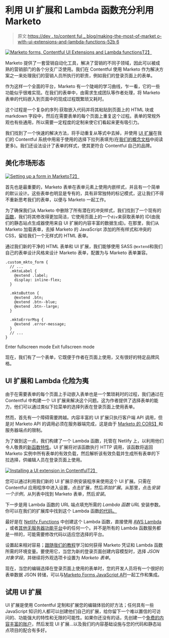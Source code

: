 # 利用 UI 扩展和 Lambda 函数充分利用 Marketo

> 原文:[https://dev . to/content ful _ blog/making-the-most-of-market o-with-ui-extensions-and-lambda-functions-52b 6](https://dev.to/contentful_blog/making-the-most-of-marketo-with-ui-extensions-and-lambda-functions-52b6)

[![Marketo forms, Contentful UI Extensions and Lambda functions](../Images/aec120fc1194a6615fa2ac35c0cc58c6.png)T2】](https://res.cloudinary.com/practicaldev/image/fetch/s--KucGJFUB--/c_limit%2Cf_auto%2Cfl_progressive%2Cq_auto%2Cw_880/https://images.ctfassets.net/fo9twyrwpveg/4ePBTSoNs4w6QgOQkAyUKI/846d320c26c17c3d869ef7d3db626e9b/20180706_Marketo_UI_Extensions.png)

Marketo 提供了一套营销自动化工具，解决了营销的不同子领域，因此可以被成熟的营销部门的各个分支广泛使用。我们在 Contentful 使用 Marketo 作为解决方案之一来处理我们的营销人员所执行的职责，例如我们的登录页面上的表单。

作为这样一个全面的平台，Marketo 有一个陡峭的学习曲线，乍一看，它的一些功能似乎很难实现。在我们的表单中，由需求生成团队等作者处理，将 Marketo 表单的代码嵌入到页面中的现成过程既繁琐又耗时。

这个过程是一个复杂的序列:获取嵌入代码并将其粘贴到页面上的 HTML 块或 markdown 字段中，然后在需要表单的每个页面上重复这个过程。表单的常规外观也有些通用，所以需要一定程度的定制来使它们看起来更有吸引力。

我们找到了一个快速的解决方法，将手动重复从等式中去掉，并使用 [UI 扩展](https://www.contentful.com/blog/2017/10/09/creating-ui-extensions-with-contentful/?utm_campaign=customize-integrate-marketo-forms-ui-extensions-lambda&utm_medium=referral&utm_source=devto&utm_content=customize-integrate-marketo-forms-ui-extensions-lambda&utm_term=)在我们的 Contentful 系统中用易于使用的选择下拉列表填充(在[我们的概念文档](https://www.contentful.com/developers/docs/concepts/uiextensions/?utm_campaign=customize-integrate-marketo-forms-ui-extensions-lambda&utm_medium=referral&utm_source=devto&utm_content=customize-integrate-marketo-forms-ui-extensions-lambda&utm_term=)中阅读更多)。我们还设法设计了表单的样式，使其更符合 Contentful 自己的品牌。

## 美化市场形态

[![Setting up a form in Marketo](../Images/bd2f61052e9c4bcb629a78f31cf2334f.png)T2】](//images.ctfassets.net/fo9twyrwpveg/6IWw7kgZUs8CocwmKsKQIw/2fb2f88e7083987ecfa3d03e2b95021d/marketo_forms_1.png)

首先也是最重要的，Marketo 表单在表单元素上使用内嵌样式，并且有一个简单的默认设计。这些表单也明显是专有的，具有非常独特的标记模式，这让我们不得不重新思考我们的表单，以便与 Marketo 一起工作。

为了确保我们从 Marketo 中删除了所有潜在的冲突样式，我们找到了一个现有的[函数](https://codepen.io/mirshko/pen/LrZaWB)，我们将其修改得更加简洁，它使用页面上的一个`div`来获取表单的 ID(由我们的静态站点生成器使用来自 UI 扩展的内容丰富的数据生成)。在那里，我们从 Marketo 加载表单，去掉 Marketo 的 JavaScript 添加的所有样式和冲突的 CSS，留给我们一个无样式的 HTML 表单。

通过我们新的干净的 HTML 表单和 UI 扩展，我们能够使用 SASS `@extend`和我们自己的表单设计风格来设计 Marketo 表单，配置为与 Marketo 表单兼容。

```
.custom_mkto_form {
  // ...
  .mktoLabel {
    @extend .label;
    display: inline-flex;
  }

  .mktoButton {
    @extend .btn;
    @extend .btn--blue;
    @extend .btn--large;
  }

  .mktoErrorMsg {
    @extend .error-message;
  }
  // ...
} 
```

Enter fullscreen mode Exit fullscreen mode

现在，我们有了一个表单，它既便于作者在页面上使用，又有很好的特定品牌风格。

## UI 扩展和 Lambda 化险为夷

由于在需要表单的每个页面上手动嵌入表单也是一个繁琐耗时的过程，我们通过在 Contentful 中构建一个 UI 扩展来解决这个问题。这为作者提供了选择表单的能力，他们可以通过类似下拉菜单的选择列表在登录页面上使用表单。

然而，首先有一个障碍需要跨越。内容丰富的 UI 扩展只执行客户端 API 调用，但是对 Marketo API 的调用必须在服务器端完成，这是由于 [Marketo 的 CORS】](https://docs.marketo.com/display/public/DOCS/Configure+Protocols+for+Marketo)和服务器端点的限制。

为了做到这一点，我们构建了一个 Lambda 函数，托管在 Netlify 上，以利用他们令人敬畏的[新函数特性](https://www.netlify.com/docs/functions/)。UI 扩展将对该函数执行 HTTP 调用，该函数将返回 Marketo 实例中所有表单的有效负载，然后解析该有效负载并生成所有表单的下拉选择，供编辑人员在登录页面上使用。

[![Installing a UI extension in Contentful](../Images/958c21a781f56473e75f4a6f220368dd.png)T2】](//images.ctfassets.net/fo9twyrwpveg/39UbV7o93qkG4kSGKYeWkk/74639beac16bbaff26abff29e6258478/marketo_forms_2a.png)

您可以通过利用我们新的 UI 扩展示例安装程序来使用这个 UI 扩展。只需在 Contentful 应用程序中进入设置，点击扩展，然后*添加扩展*。从那里，点击*安装一个示例*，从列表中找到 Marketo 表单，然后*安装*。

下一步是用 Lambda 函数的 URL 端点填充所需的 *Lambda 函数 URL* 安装参数。你可以在我们的扩展库中找到这个 Lambda 函数[的代码。](https://github.com/contentful/extensions/blob/master/samples/marketo-forms/lambda-function.js)

最好是在 [Netlify Functions](https://www.netlify.com/docs/functions/) 中创建这个 Lambda 函数，直接使用 [AWS Lambda](https://aws.amazon.com/lambda/) ，或者[其他无服务器功能平台](https://thepowerofserverless.info/services.html)中的任何一个。并不是所有的 Lambda 函数服务都是一样的，可能需要修改代码以适应您选择的平台。

设置起来相对容易；[跟随我们的教程](https://github.com/contentful/extensions/tree/master/samples/marketo-forms#usage)学习如何获得 Marketo 凭证和 Lambda 函数所需的环境变量。要使用它，当您为新的登录页面创建内容模型时，选择 *JSON 对象字段*，并继续将外观选项卡设置为 *Marketo 表单*。

现在，当您的编辑选择在登录页面上使用的表单时，您的开发人员将有一个很好的表单数据 JSON 转储，可以与[Marketo Forms JavaScript API](http://developers.marketo.com/javascript-api/forms/)一起工作和集成。

## 试用 UI 扩展

UI 扩展是使用 Contentful 定制和扩展您的编辑体验的好方法；任何具有一些 JavaScript 知识的人都可以创建他们自己的扩展，给你留下一个难以置信的可访问的、功能强大的特性和无限的可能性。如果你还没有的话，先创建一个[免费的内容丰富的账户](https://www.contentful.com/sign-up/?utm_campaign=customize-integrate-marketo-forms-ui-extensions-lambda&utm_medium=referral&utm_source=devto&utm_content=customize-integrate-marketo-forms-ui-extensions-lambda&utm_term=)，然后发现 UI 扩展...以及我们的内容基础设施与您的代码和静态站点项目的配合有多好。